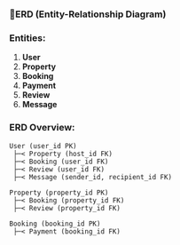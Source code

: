 ### 🎨ERD (Entity-Relationship Diagram)

### Entities:

1. **User**
2. **Property**
3. **Booking**
4. **Payment**
5. **Review**
6. **Message**

### ERD Overview:

```plaintext
User (user_id PK)
 ├─< Property (host_id FK)
 ├─< Booking (user_id FK)
 ├─< Review (user_id FK)
 ├─< Message (sender_id, recipient_id FK)

Property (property_id PK)
 ├─< Booking (property_id FK)
 ├─< Review (property_id FK)

Booking (booking_id PK)
 ├─< Payment (booking_id FK)

